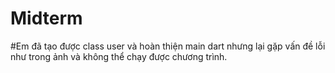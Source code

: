 # Midterm

#Em đã tạo được class user và hoàn thiện main dart nhưng lại gặp vấn đề lỗi như trong ảnh và không thể chạy được chương trình.

